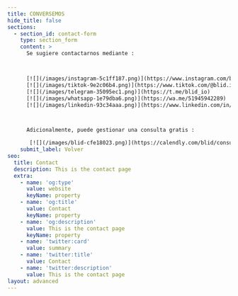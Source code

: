 ```yaml
---
title: CONVERSEMOS
hide_title: false
sections:
  - section_id: contact-form
    type: section_form
    content: >
      Se sugiere contactarnos mediante :



      [![](/images/instagram-5c1ff187.png)](https://www.instagram.com/blid.one/)       
      [![](/images/tiktok-9e2c06b4.png)](https://www.tiktok.com/@blid.io)        
      [![](/images/telegram-35095ec1.png)](https://t.me/blid_io)       
      [![](/images/whatsapp-1e79dba6.png)](https://wa.me/51945942289)        
      [![](/images/linkedin-93c34aaa.png)](https://www.linkedin.com/in/edwin-fernandez-grau/)



      Adicionalmente, puede gestionar una consulta gratis :

       [![](/images/blid-cfe18023.png)](https://calendly.com/blid/consulta)
    submit_label: Volver
seo:
  title: Contact
  description: This is the contact page
  extra:
    - name: 'og:type'
      value: website
      keyName: property
    - name: 'og:title'
      value: Contact
      keyName: property
    - name: 'og:description'
      value: This is the contact page
      keyName: property
    - name: 'twitter:card'
      value: summary
    - name: 'twitter:title'
      value: Contact
    - name: 'twitter:description'
      value: This is the contact page
layout: advanced
---
```

